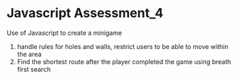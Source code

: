 # Javascript Assessment_4
Use of Javascript to create a minigame 
1) handle rules for holes and walls, restrict users to be able to move within the area
2) Find the shortest route after the player completed the game using breath first search
